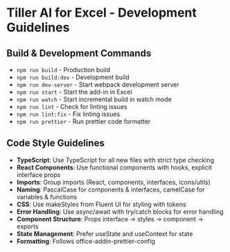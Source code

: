 # Tiller AI for Excel - Development Guidelines

## Build & Development Commands
- `npm run build` - Production build
- `npm run build:dev` - Development build
- `npm run dev-server` - Start webpack development server
- `npm run start` - Start the add-in in Excel
- `npm run watch` - Start incremental build in watch mode
- `npm run lint` - Check for linting issues
- `npm run lint:fix` - Fix linting issues
- `npm run prettier` - Run prettier code formatter

## Code Style Guidelines
- **TypeScript**: Use TypeScript for all new files with strict type checking
- **React Components**: Use functional components with hooks, explicit interface props
- **Imports**: Group imports (React, components, interfaces, icons/utils)
- **Naming**: PascalCase for components & interfaces, camelCase for variables & functions
- **CSS**: Use makeStyles from Fluent UI for styling with tokens
- **Error Handling**: Use async/await with try/catch blocks for error handling
- **Component Structure**: Props interface -> styles -> component -> exports
- **State Management**: Prefer useState and useContext for state
- **Formatting**: Follows office-addin-prettier-config